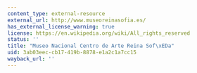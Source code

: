```yaml
---
content_type: external-resource
external_url: http://www.museoreinasofia.es/
has_external_license_warning: true
license: https://en.wikipedia.org/wiki/All_rights_reserved
status: ''
title: "Museo Nacional Centro de Arte Reina Sof\xEDa"
uid: 3ab03eec-cb17-419b-8878-e1a2c1a7cc15
wayback_url: ''
---
```

